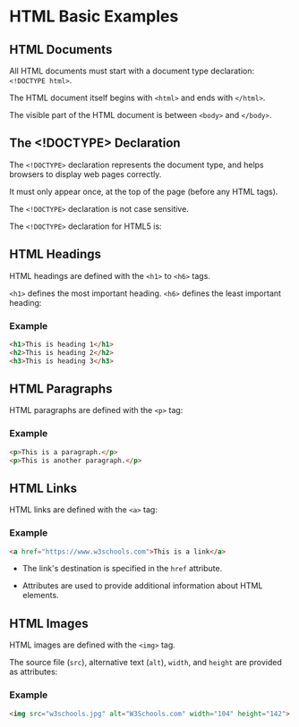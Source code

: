 ﻿# HTML Basic Examples

## HTML Documents

All HTML documents must start with a document type declaration: `<!DOCTYPE html>`.

The HTML document itself begins with `<html>` and ends with `</html>`.

The visible part of the HTML document is between `<body>` and `</body>`.

## The <!DOCTYPE> Declaration

The `<!DOCTYPE>` declaration represents the document type, and helps browsers to display web pages correctly.

It must only appear once, at the top of the page (before any HTML tags).

The `<!DOCTYPE>` declaration is not case sensitive.

The `<!DOCTYPE>` declaration for HTML5 is:

<!DOCTYPE html>

## HTML Headings

HTML headings are defined with the `<h1>` to `<h6>` tags.

`<h1>` defines the most important heading. `<h6>` defines the least important heading:

### Example

```HTML
<h1>This is heading 1</h1>
<h2>This is heading 2</h2>
<h3>This is heading 3</h3>
```

## HTML Paragraphs

HTML paragraphs are defined with the `<p>` tag:

### Example

```HTML
<p>This is a paragraph.</p>
<p>This is another paragraph.</p>
```

## HTML Links

HTML links are defined with the `<a>` tag:

### Example

```HTML
<a href="https://www.w3schools.com">This is a link</a>
```

- The link's destination is specified in the `href` attribute.

- Attributes are used to provide additional information about HTML elements.

## HTML Images

HTML images are defined with the `<img>` tag.

The source file (`src`), alternative text (`alt`), `width`, and `height` are provided as attributes:

### Example

```HTML
<img src="w3schools.jpg" alt="W3Schools.com" width="104" height="142">
```
